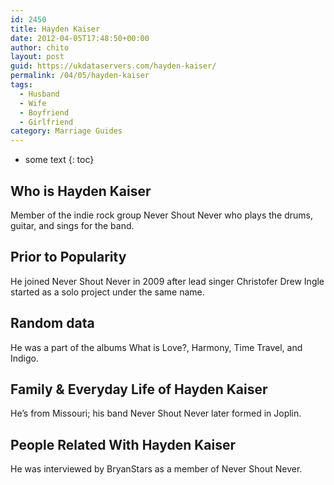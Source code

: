 ```yaml
---
id: 2450
title: Hayden Kaiser
date: 2012-04-05T17:48:50+00:00
author: chito
layout: post
guid: https://ukdataservers.com/hayden-kaiser/
permalink: /04/05/hayden-kaiser
tags:
  - Husband
  - Wife
  - Boyfriend
  - Girlfriend
category: Marriage Guides
---
```


* some text
{: toc}


## Who is  Hayden Kaiser
                  
                  
                  
Member of the indie rock group Never Shout Never who plays the drums, guitar, and sings for the band. 
                  
                
                
                
## Prior to Popularity 
                  
                  
                  
He joined Never Shout Never in 2009 after lead singer Christofer Drew Ingle started as a solo project under the same name. 
                  
                
                
                
## Random data 
                  
                  
                  
He was a part of the albums What is Love?, Harmony, Time Travel, and Indigo.
                  
                
                
                
## Family & Everyday Life of Hayden Kaiser
                  
                  
                  
He&#8217;s from Missouri; his band Never Shout Never later formed in Joplin.
                  
                
                
                
## People Related With  Hayden Kaiser
                  
                  
                  
He was interviewed by BryanStars as a member of Never Shout Never. 
                  
                
              
            
          
          
          
    
    
  
